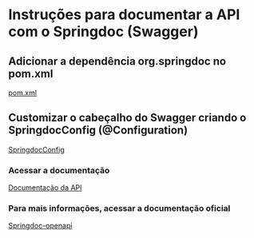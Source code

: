 # Instruções para documentar a API com o Springdoc (Swagger) 

## Adicionar a dependência org.springdoc no pom.xml

[pom.xml](pom.xml-fragment.txt)


## Customizar o cabeçalho do Swagger criando o SpringdocConfig (@Configuration)

[SpringdocConfig](SpringdocConfig.java)


### Acessar a documentação

[Documentação da API](http://localhost:8080/swagger-ui/index.html)


### Para mais informações, acessar a documentação oficial

[Springdoc-openapi](https://springdoc.org/)
